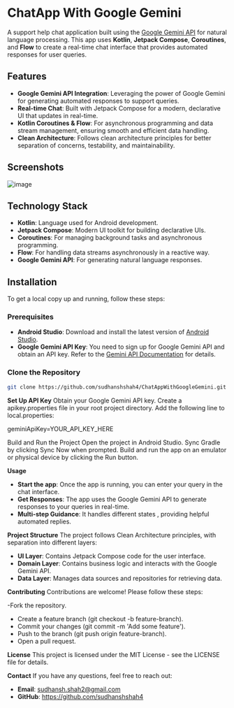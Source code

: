 # ChatApp With Google Gemini

A support help chat application built using the [Google Gemini API](https://developers.google.com/ai/generativeai) for natural language processing. This app uses **Kotlin**, **Jetpack Compose**, **Coroutines**, and **Flow** to create a real-time chat interface that provides automated responses for user queries.

## Features

- **Google Gemini API Integration**: Leveraging the power of Google Gemini for generating automated responses to support queries.
- **Real-time Chat**: Built with Jetpack Compose for a modern, declarative UI that updates in real-time.
- **Kotlin Coroutines & Flow**: For asynchronous programming and data stream management, ensuring smooth and efficient data handling.
- **Clean Architecture**: Follows clean architecture principles for better separation of concerns, testability, and maintainability.

## Screenshots

![image](https://github.com/user-attachments/assets/de66cd4e-fe62-45c3-9309-74a311bfa04e)


## Technology Stack

- **Kotlin**: Language used for Android development.
- **Jetpack Compose**: Modern UI toolkit for building declarative UIs.
- **Coroutines**: For managing background tasks and asynchronous programming.
- **Flow**: For handling data streams asynchronously in a reactive way.
- **Google Gemini API**: For generating natural language responses.

## Installation

To get a local copy up and running, follow these steps:

### Prerequisites

- **Android Studio**: Download and install the latest version of [Android Studio](https://developer.android.com/studio).
- **Google Gemini API Key**: You need to sign up for Google Gemini API and obtain an API key. Refer to the [Gemini API Documentation](https://developers.google.com/ai/generativeai) for details.

### Clone the Repository

```bash
git clone https://github.com/sudhanshshah4/ChatAppWithGoogleGemini.git
```
**Set Up API Key**
Obtain your Google Gemini API key.
Create a apikey.properties file in your root project directory.
Add the following line to local.properties:

geminiApiKey=YOUR_API_KEY_HERE

Build and Run the Project
Open the project in Android Studio.
Sync Gradle by clicking Sync Now when prompted.
Build and run the app on an emulator or physical device by clicking the Run button.

**Usage**
- **Start the app**: Once the app is running, you can enter your query in the chat interface.
- **Get Responses**: The app uses the Google Gemini API to generate responses to your queries in real-time.
- **Multi-step Guidance**: It handles different states , providing helpful automated replies.

**Project Structure**
The project follows Clean Architecture principles, with separation into different layers:

- **UI Layer**: Contains Jetpack Compose code for the user interface.
- **Domain Layer**: Contains business logic and interacts with the Google Gemini API.
- **Data Layer**: Manages data sources and repositories for retrieving data.

**Contributing**
Contributions are welcome! Please follow these steps:

-Fork the repository.
- Create a feature branch (git checkout -b feature-branch).
- Commit your changes (git commit -m 'Add some feature').
- Push to the branch (git push origin feature-branch).
- Open a pull request.

**License**
This project is licensed under the MIT License - see the LICENSE file for details.

**Contact**
If you have any questions, feel free to reach out:
- **Email**: sudhansh.shah2@gmail.com
- **GitHub**: https://github.com/sudhanshshah4



